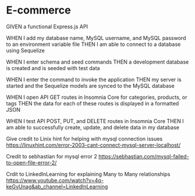 # E-commerce


GIVEN a functional Express.js API

WHEN I add my database name, MySQL username, and MySQL password to an environment variable file
THEN I am able to connect to a database using Sequelize

WHEN I enter schema and seed commands
THEN a development database is created and is seeded with test data

WHEN I enter the command to invoke the application
THEN my server is started and the Sequelize models are synced to the MySQL database

WHEN I open API GET routes in Insomnia Core for categories, products, or tags
THEN the data for each of these routes is displayed in a formatted JSON

WHEN I test API POST, PUT, and DELETE routes in Insomnia Core
THEN I am able to successfully create, update, and delete data in my database




Give credit to Linix hint for helping with mysql connection issues 
https://linuxhint.com/error-2003-cant-connect-mysql-server-localhost/

Credit to sebhastian for mysql error 2
https://sebhastian.com/mysql-failed-to-open-file-error-2/

Crdit to LinkedInLearning for explaining Many to Many relationships
https://www.youtube.com/watch?v=4q-keGvUnag&ab_channel=LinkedInLearning